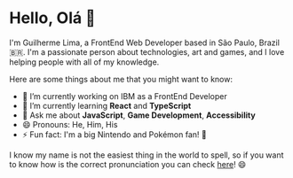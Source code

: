 # Hello, Olá 👋

I'm Guilherme Lima, a FrontEnd Web Developer based in São Paulo, Brazil 🇧🇷. I'm a passionate person about technologies, art and games, and I love helping people with all of my knowledge.

Here are some things about me that you might want to know:

- 🔭 I’m currently working on IBM as a FrontEnd Developer
- 🌱 I’m currently learning **React** and **TypeScript**
- 💬 Ask me about **JavaScript**, **Game Development**, **Accessibility**
- 😄 Pronouns: He, Him, His
- ⚡ Fun fact: I'm a big Nintendo and Pokémon fan! 👀

I know my name is not the easiest thing in the world to spell, so if you want to know how is the correct pronunciation you can check [here](https://www.youtube.com/watch?v=pLEqP3bW-Jg)! 😄
